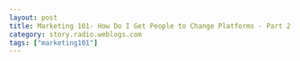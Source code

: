 ```yaml
---
layout: post
title: Marketing 101- How Do I Get People to Change Platforms - Part 2
category: story.radio.weblogs.com
tags: ["marketing101"]
---
```

<head>
<meta http-equiv="Content-Type" content="text/html; charset=UTF-8">
    <meta http-equiv="Expires" content="Mon, 01 Jan 1990 01:00:00 GMT">
    <title>Marketing 101: How Do I Get People to Change Platforms - Part 2</title>
    <style type="text/css">
      body {
        margin-top: 0px;
        margin-left: 0px;
        margin-right: 0px;
        margin-bottom: 0px;
        }

      body, td, p {
        font-family: verdana, sans-serif;
        font-size: 90%;
        }

      h2 { 
        font-family: Verdana, Arial, Helvetica, sans-serif; font-size: 24px; font-weight: bold
        }
      .header {
        font-family: Verdana, Arial, Helvetica, sans-serif; font-size: 40px; font-weight: bold
        }
      .realsmall {
        font-family: Verdana, Arial, Helvetica, sans-serif; font-size: 9px;
        }
      .small {
        font-family: Verdana, Arial, Helvetica, sans-serif; font-size: 10px;
        }
      </style>
    </head>

| 

 |

| ![](http://radio.weblogs.com/0103807/images/trans60x60.gif)  
 | Last updated: 6/16/2002; 10:20:40 AM  
 | ![](http://radio.weblogs.com/0103807/images/trans60x60.gif) |

| ![](http://radio.weblogs.com/0103807/images/trans60x1.gif)  
 | 

<font size="+3"><b><a href="http://radio.weblogs.com/0103807/" style="color:black; text-decoration:none">The FuzzyBlog!</a></b></font>  
_Marketing 101. Consulting 101. PHP Consulting. Random geeky stuff. I Blog Therefore I Am._

<font size="+1"><b>Marketing 101: How Do I Get People to Change Platforms - Part 2</b></font>

## Changing Platforms: Practice

This article is a follow up piece to the Marketing 101 article: **[How Do I Get People to Change Platforms](http://scott.blogs.at/stories/2002/05/28/marketing101HowDoIGetPeopleToChangePlatforms.html)?**&nbsp; In this article we are going to illustrate the platform changing process with [Drupal](http://www.drupal.org/).

Drupal is a new Open Source application that is a current passion of mine.&nbsp; When I first discovered it, I thought:

It's a blogging tool.

Then I realized that it was more and I thought:

It's a blogging tool + Slashdot and Scoop

Then I realized:

It's just Drupal (a quote from Kjartan, a team lead)

In the end I realized that Drupal is a platform for building web sites.&nbsp; That's all.&nbsp; You can do lots with it since it's a platform.&nbsp; Here are some of the standard features:

- Blogging 
- Discussion forums 
- News Aggregator for RSS Input 
- RSS Output 
- Event log 
- Robust Security Model 
- Distributed Authentication 
- Theme Architecture 
- Multi User Threaded Comments 
- Polls 
- ... (I haven't found anything I want that isn't in Drupal, to be very honest)

So, in discussions with [Kjartan](http://www.natrak.net/), I proposed that Drupal use this approach to build awareness and ease the platform change process.

1. **Leave Your Pride at the Door**.&nbsp; Let's face it -- creative people are proud.&nbsp; I know my next suggestions are a&nbsp;bit radical so just put that pride away for now. 
2. **Don't Try for 100% Adoption.** &nbsp; It's really hard to get people to change things.&nbsp; They just hate it.&nbsp; So why require an all or nothing approach?&nbsp; Most platforms have lots of features.&nbsp; Can you look at your platform as something to be adopted bit by bit? 
3. **Look at Drupal as an Exportable Engine**.&nbsp; Drupal is a very, very rich product.&nbsp; It has integral features like polls and comments that, to put it mildly, blow the doors off the other available options (if they even exist).&nbsp; My suggestions&nbsp;were: 
  - Most blogging products lack polls.&nbsp; Let Drupal be available as a hosted polling system so that polls could be added to blogs. 
  - Most blogging products have fairly simple comment implementations.&nbsp; For example, no threading, no notification, no comments on stories, etc.&nbsp; Let Drupal be available as a hosted commetn engine so that comments could be added to blogs.

With this approach you coax people into Drupal gradually, not all at once.&nbsp; And, once people trust you for one element of a system, they are more likely to adopt it at a larger level.&nbsp;

So, anyone out there want this?&nbsp; Certainly there is Yaccs for commenting but no polling solutions.&nbsp; Anyone think I should release webservices called Blog.poll and Blog.comment?

(Oh and just a comment, it's not just me, alone in a room,&nbsp;on all these whacky code things, there are other people associated with me).

  
  

<script language="JavaScript" type="text/javascript"><!--
	var imageUrl = "http://subhonker6.userland.com/weblogStats/count.gif";
	var imageTag = "<img src=\"" + imageUrl + "?group=radio1&usernum=103807&referer=" + escape (document.referrer) + "\" height=\"1\" width=\"1\">";
	document.write (imageTag);
	//--></script>

 | ![](http://radio.weblogs.com/0103807/images/trans60x1.gif)  
 |
| ![](http://radio.weblogs.com/0103807/images/trans60x60.gif)  
 | Copyright 2002 © The FuzzyStuff  
 | ![](http://radio.weblogs.com/0103807/images/trans60x60.gif)  
 |

